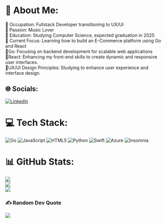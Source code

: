 # 💫 About Me:
🔹 Occupation: Fullstack Developer transitioning to UX/UI<br>🔹 Passion: Music Lover<br>🔹 Education: Studying Computer Science, expected graduation in 2025<br>🔹 Current Focus: Learning how to build an E-Commerce platform using Go and React<br> 🔹Go: Focusing on backend development for scalable web applications<br>
🔹React: Enhancing my front-end skills to create dynamic and responsive user interfaces.<br>
🔹UX/UI Design Principles: Studying to enhance user experience and interface design.


## 🌐 Socials:
[![LinkedIn](https://img.shields.io/badge/LinkedIn-%230077B5.svg?logo=linkedin&logoColor=white)](https://linkedin.com/in/rômulo-rodrigues) 

# 💻 Tech Stack:
![Go](https://img.shields.io/badge/go-%2300ADD8.svg?style=flat&logo=go&logoColor=white) ![JavaScript](https://img.shields.io/badge/javascript-%23323330.svg?style=flat&logo=javascript&logoColor=%23F7DF1E) ![HTML5](https://img.shields.io/badge/html5-%23E34F26.svg?style=flat&logo=html5&logoColor=white) ![Python](https://img.shields.io/badge/python-3670A0?style=flat&logo=python&logoColor=ffdd54) ![Swift](https://img.shields.io/badge/swift-F54A2A?style=flat&logo=swift&logoColor=white) ![Azure](https://img.shields.io/badge/azure-%230072C6.svg?style=flat&logo=microsoftazure&logoColor=white) ![Insomnia](https://img.shields.io/badge/Insomnia-black?style=flat&logo=insomnia&logoColor=5849BE)
# 📊 GitHub Stats:
![](https://github-readme-stats.vercel.app/api?username=rhyanrodriguez&theme=tokyonight&hide_border=false&include_all_commits=true&count_private=true)<br/>
![](https://github-readme-streak-stats.herokuapp.com/?user=rhyanrodriguez&theme=tokyonight&hide_border=false)<br/>
![](https://github-readme-stats.vercel.app/api/top-langs/?username=rhyanrodriguez&theme=tokyonight&hide_border=false&include_all_commits=true&count_private=true&layout=compact)

### ✍️ Random Dev Quote
![](https://quotes-github-readme.vercel.app/api?type=horizontal&theme=tokyonight)
